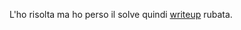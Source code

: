L'ho risolta ma ho perso il solve quindi [writeup](https://github.com/OliCyberIT/OliCyber.IT-Writeups/blob/master/2021-nazionale/network2.md) rubata.